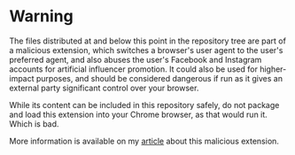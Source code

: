 # Warning

The files distributed at and below this point in the repository tree are part of a malicious extension, which switches a browser's user agent to the user's preferred agent, and also abuses the user's Facebook and Instagram accounts for artificial influencer promotion. It could also be used for higher-impact purposes, and should be considered dangerous if run as it gives an external party significant control over your browser.

While its content can be included in this repository safely, do not package and load this extension into your Chrome browser, as that would run it. Which is bad.

More information is available on my [article](https://chris.partridge.tech/2020/social-malware/inside-a-malicious-extension/) about this malicious extension.